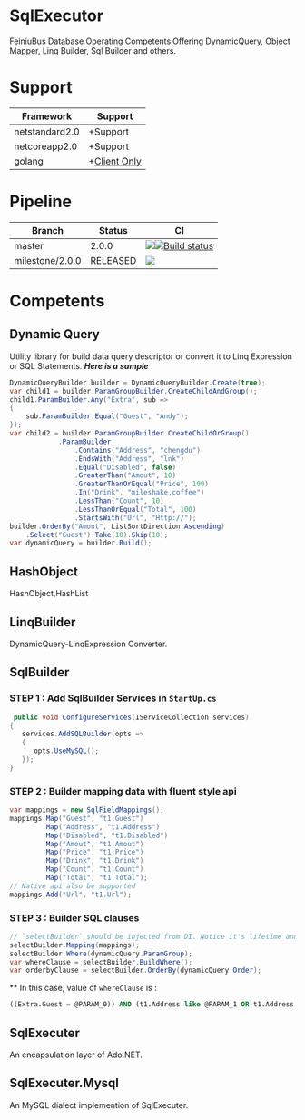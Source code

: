 # SqlExecutor
FeiniuBus Database Operating Competents.Offering DynamicQuery, Object Mapper, Linq Builder, Sql Builder and others.

# Support
 Framework | Support 
----|----
 netstandard2.0 | +Support
 netcoreapp2.0 | +Support
 golang | +[Client Only](https://github.com/FeiniuBus/SqlExecutor-Go)

# Pipeline
Branch | Status | CI
----|----|----
master | 2.0.0 | [![](https://travis-ci.org/FeiniuBus/SqlExecutor.svg?branch=master)](https://travis-ci.org/FeiniuBus/SqlExecutor)[![Build status](https://ci.appveyor.com/api/projects/status/w49ddl7ydevg4kl5?svg=true)](https://ci.appveyor.com/project/standardcore/sqlexecutor)
milestone/2.0.0 | RELEASED | [![](https://travis-ci.org/FeiniuBus/SqlExecutor.svg?branch=milestone/2.0.0)](https://travis-ci.org/FeiniuBus/SqlExecutor)

# Competents
## Dynamic Query
Utility library for build data query descriptor or convert it to Linq Expression or SQL Statements.
***Here is a sample***

```cs
DynamicQueryBuilder builder = DynamicQueryBuilder.Create(true);
var child1 = builder.ParamGroupBuilder.CreateChildAndGroup();
child1.ParamBuilder.Any("Extra", sub =>
{
    sub.ParamBuilder.Equal("Guest", "Andy");
});
var child2 = builder.ParamGroupBuilder.CreateChildOrGroup()
            .ParamBuilder
                .Contains("Address", "chengdu")
                .EndsWith("Address", "lnk")
                .Equal("Disabled", false)
                .GreaterThan("Amout", 10)
                .GreaterThanOrEqual("Price", 100)
                .In("Drink", "mileshake,coffee")
                .LessThan("Count", 10)
                .LessThanOrEqual("Total", 100)
                .StartsWith("Url", "Http://");
builder.OrderBy("Amout", ListSortDirection.Ascending)
    .Select("Guest").Take(10).Skip(10);
var dynamicQuery = builder.Build();
```

## HashObject
HashObject,HashList

## LinqBuilder
DynamicQuery-LinqExpression Converter.

## SqlBuilder
### STEP 1 : Add SqlBuilder Services in `StartUp.cs`

```cs
 public void ConfigureServices(IServiceCollection services)
{
   services.AddSQLBuilder(opts =>
   {
      opts.UseMySQL();
   });
}
```

### STEP 2 : Builder mapping data with fluent style api
```cs
var mappings = new SqlFieldMappings();
mappings.Map("Guest", "t1.Guest")
        .Map("Address", "t1.Address")
        .Map("Disabled", "t1.Disabled")
        .Map("Amout", "t1.Amout")
        .Map("Price", "t1.Price")
        .Map("Drink", "t1.Drink")
        .Map("Count", "t1.Count")
        .Map("Total", "t1.Total");
// Native api also be supported
mappings.Add("Url", "t1.Url");
```

### STEP 3 : Builder SQL clauses
```cs
// `selectBuilder` should be injected from DI. Notice it's lifetime and create service scope any time if	necessary.
selectBuilder.Mapping(mappings);
selectBuilder.Where(dynamicQuery.ParamGroup);
var whereClause = selectBuilder.BuildWhere();
var orderbyClause = selectBuilder.OrderBy(dynamicQuery.Order);
```

** In this case, value of `whereClause` is :
```sql
((Extra.Guest = @PARAM_0)) AND (t1.Address like @PARAM_1 OR t1.Address like @PARAM_2 OR t1.Disabled = @PARAM_3 OR t1.Amout > @PARAM_4 OR t1.Price >= @PARAM_5 OR t1.Drink IN (mileshake,coffee) OR t1.Count < @PARAM_6 OR t1.Total <= @PARAM_7 OR t1.Url like @PARAM_8)
```


## SqlExecuter
An encapsulation layer of Ado.NET.

## SqlExecuter.Mysql
An MySQL dialect implemention of SqlExecuter.
